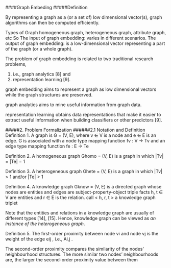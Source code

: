 ####Graph Embeding
#####Definition

By representing a graph as a (or a set of) low dimensional vector(s), graph algorithms can then be computed efficiently.

Types of Graph
homogeneous graph, heterogeneous graph, attribute graph, etc So 
The input of graph embedding: varies in different scenarios. 
The output of graph embedding: is a low-dimensional vector representing a part of the graph (or a whole graph).

The problem of graph embedding 
is related to two traditional research problems, 
1. i.e., graph analytics [8] and
2. representation learning [9]. 

graph embedding aims to represent a graph as low dimensional vectors while
the graph structures are preserved.

graph analytics aims to mine useful information from graph data.

representation learning obtains data representations that make it easier to extract useful information when building classifiers or other predictors [9].

#####2. Problem Formalization
######2.1 Notation and Definition
Definition 1. 
A graph is G = (V, E), where v ∈ V is a node and e ∈ E is an edge. G is associated with a node type mapping function fv : V → Tv and an edge type mapping function fe : E → Te

Definition 2. 
A homogeneous graph Ghomo = (V, E) is a graph in which |Tv| = |Te| = 1

Definition 3. 
A heterogeneous graph Ghete = (V, E) is a graph in which |Tv| > 1 and/or |Te| > 1

Definition 4. 
A knowledge graph Gknow = (V, E) is a directed graph whose nodes are entities and edges are subject-property-object triple facts
h, t ∈ V are entities and r ∈ E is the relation. call < h, r, t > a knowledge graph triplet

Note that the entities and relations in a knowledge graph are usually of different types [14], [15]. Hence, knowledge graph can be viewed as _an instance of the heterogeneous graph_.

Definition 5. 
The first-order proximity between node vi and node vj is the weight of the edge eij , i.e., Ai,j .

The second-order proximity compares the similarity of the nodes’ neighbourhood structures. The more similar two nodes’ neighbourhoods are, the larger the second-order proximity value between them